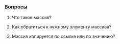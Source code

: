 ### Вопросы

1. Что такое массив?

2. Как обратиться к нужному элементу массива?

3. Массив копируется по ссылке или по значению?